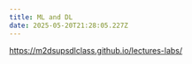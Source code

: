 ```yaml
---
title: ML and DL
date: 2025-05-20T21:28:05.227Z
---
```


https://m2dsupsdlclass.github.io/lectures-labs/
